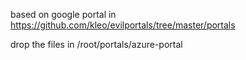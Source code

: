 based on google portal in https://github.com/kleo/evilportals/tree/master/portals

drop the files in /root/portals/azure-portal
